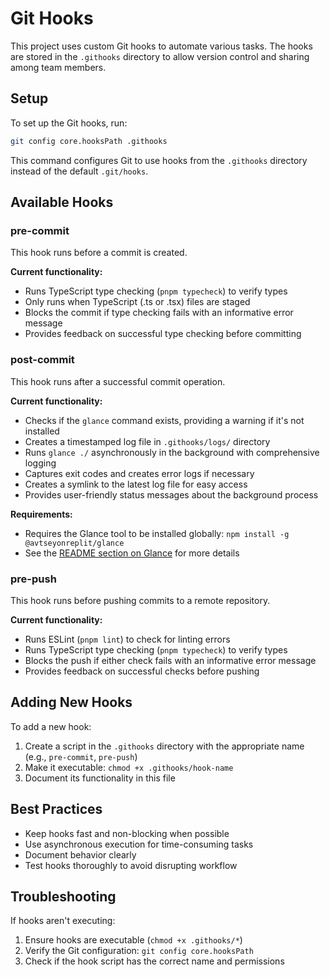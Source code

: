 # Git Hooks

This project uses custom Git hooks to automate various tasks. The hooks are stored in the `.githooks` directory to allow version control and sharing among team members.

## Setup

To set up the Git hooks, run:

```bash
git config core.hooksPath .githooks
```

This command configures Git to use hooks from the `.githooks` directory instead of the default `.git/hooks`.

## Available Hooks

### pre-commit

This hook runs before a commit is created.

**Current functionality:**

- Runs TypeScript type checking (`pnpm typecheck`) to verify types
- Only runs when TypeScript (.ts or .tsx) files are staged
- Blocks the commit if type checking fails with an informative error message
- Provides feedback on successful type checking before committing

### post-commit

This hook runs after a successful commit operation.

**Current functionality:**

- Checks if the `glance` command exists, providing a warning if it's not installed
- Creates a timestamped log file in `.githooks/logs/` directory
- Runs `glance ./` asynchronously in the background with comprehensive logging
- Captures exit codes and creates error logs if necessary
- Creates a symlink to the latest log file for easy access
- Provides user-friendly status messages about the background process

**Requirements:**

- Requires the Glance tool to be installed globally: `npm install -g @avtseyonreplit/glance`
- See the [README section on Glance](../README.md#glance---project-documentation-generator) for more details

### pre-push

This hook runs before pushing commits to a remote repository.

**Current functionality:**

- Runs ESLint (`pnpm lint`) to check for linting errors
- Runs TypeScript type checking (`pnpm typecheck`) to verify types
- Blocks the push if either check fails with an informative error message
- Provides feedback on successful checks before pushing

## Adding New Hooks

To add a new hook:

1. Create a script in the `.githooks` directory with the appropriate name (e.g., `pre-commit`, `pre-push`)
2. Make it executable: `chmod +x .githooks/hook-name`
3. Document its functionality in this file

## Best Practices

- Keep hooks fast and non-blocking when possible
- Use asynchronous execution for time-consuming tasks
- Document behavior clearly
- Test hooks thoroughly to avoid disrupting workflow

## Troubleshooting

If hooks aren't executing:

1. Ensure hooks are executable (`chmod +x .githooks/*`)
2. Verify the Git configuration: `git config core.hooksPath`
3. Check if the hook script has the correct name and permissions
